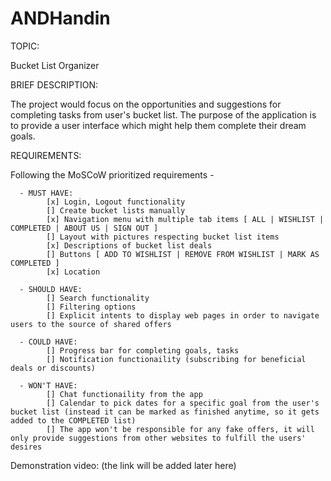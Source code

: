 # ANDHandin
 
TOPIC:

Bucket List Organizer

BRIEF DESCRIPTION:

The project would focus on the opportunities and suggestions for completing tasks from user's bucket list. The purpose of the application is to provide a user interface which might help them complete their dream goals.

REQUIREMENTS:

Following the MoSCoW prioritized requirements -

      - MUST HAVE:
            [x] Login, Logout functionality
            [] Create bucket lists manually
            [x] Navigation menu with multiple tab items [ ALL | WISHLIST | COMPLETED | ABOUT US | SIGN OUT ]
            [] Layout with pictures respecting bucket list items
            [x] Descriptions of bucket list deals
            [] Buttons [ ADD TO WISHLIST | REMOVE FROM WISHLIST | MARK AS COMPLETED ]
            [x] Location

      - SHOULD HAVE:
            [] Search functionality
            [] Filtering options
            [] Explicit intents to display web pages in order to navigate users to the source of shared offers
            
      - COULD HAVE:
            [] Progress bar for completing goals, tasks
            [] Notification functionaility (subscribing for beneficial deals or discounts)
            
      - WON'T HAVE:
            [] Chat functionaility from the app
            [] Calendar to pick dates for a specific goal from the user's bucket list (instead it can be marked as finished anytime, so it gets added to the COMPLETED list)
            [] The app won't be responsible for any fake offers, it will only provide suggestions from other websites to fulfill the users' desires
 
 Demonstration video:
(the link will be added later here)
